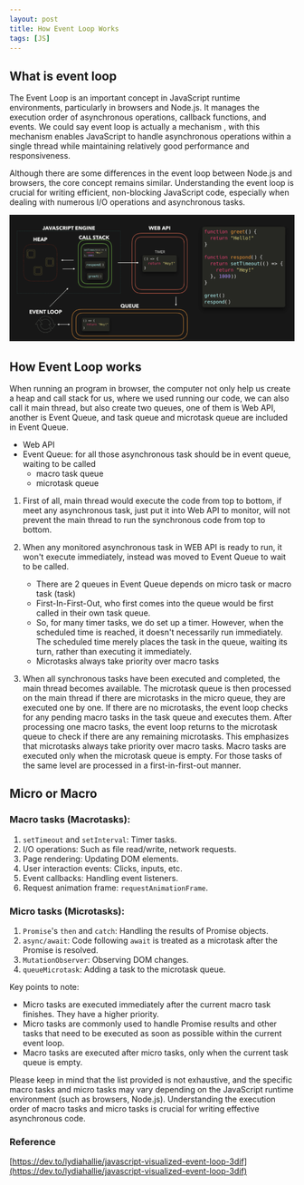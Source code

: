 ```yaml
---
layout: post
title: How Event Loop Works
tags: [JS]
---
```


## What is event loop

The Event Loop is an important concept in JavaScript runtime environments, particularly in browsers and Node.js. It manages the execution order of asynchronous operations, callback functions, and events. We could say event loop is actually a mechanism , with this mechanism enables JavaScript to handle asynchronous operations within a single thread while maintaining relatively good performance and responsiveness.

Although there are some differences in the event loop between Node.js and browsers, the core concept remains similar. Understanding the event loop is crucial for writing efficient, non-blocking JavaScript code, especially when dealing with numerous I/O operations and asynchronous tasks.

![eventloop](/images/posts/jekyll/eventloop.png)

## How Event Loop works

When running an program in browser, the computer not only help us create a heap and call stack for us, where we used running our code, we can also call it main thread, but also create two queues, one of them is Web API, another is Event Queue, and task queue and microtask queue are included in Event Queue.

- Web API
- Event Queue: for all those asynchronous task should be in event queue, waiting to be called 
  - macro task queue
  - microtask queue

1. First of all, main thread would execute the code from top to bottom, if meet any asynchronous task, just put it into Web API to monitor, will not prevent the main thread to run the synchronous code from top to bottom.

2. When any monitored asynchronous task in WEB API is ready to run, it won't execute immediately, instead was moved to Event Queue to wait to be called. 
   - There are 2 queues in Event Queue depends on micro task or macro task (task)
   - First-In-First-Out, who first comes into the queue would be first called in their own task queue.
   - So, for many timer tasks, we do set up a timer. However, when the  scheduled time is reached, it doesn't necessarily run immediately. The  scheduled time merely places the task in the queue, waiting its turn,  rather than executing it immediately.
   -  Microtasks always take priority over macro tasks

3. When all synchronous tasks have been executed and completed, the main thread becomes available. The microtask queue is then processed on the main thread if there are microtasks in the micro queue, they are executed one by one. If there are no microtasks, the event loop checks for any pending macro tasks in the task queue and executes them. After processing one macro tasks, the event loop returns to the microtask queue to check if there are any remaining microtasks. This emphasizes that microtasks always take priority over macro tasks. Macro tasks are executed only when the microtask queue is empty. For those tasks of the same level are processed in a first-in-first-out manner.

   

## Micro or Macro

### **Macro tasks (Macrotasks):**

1. `setTimeout` and `setInterval`: Timer tasks.
2. I/O operations: Such as file read/write, network requests.
3. Page rendering: Updating DOM elements.
4. User interaction events: Clicks, inputs, etc.
5. Event callbacks: Handling event listeners.
6. Request animation frame: `requestAnimationFrame`.

### **Micro tasks (Microtasks):**

1. `Promise`'s `then` and `catch`: Handling the results of Promise objects.
2. `async/await`: Code following `await` is treated as a microtask after the Promise is resolved.
3. `MutationObserver`: Observing DOM changes.
4. `queueMicrotask`: Adding a task to the microtask queue.

Key points to note:

- Micro tasks are executed immediately after the current macro task finishes. They have a higher priority.
- Micro tasks are commonly used to handle Promise results and other tasks that need to be executed as soon as possible within the current event loop.
- Macro tasks are executed after micro tasks, only when the current task queue is empty.

Please keep in mind that the list provided is not exhaustive, and the specific macro tasks and micro tasks may vary depending on the JavaScript runtime environment (such as browsers, Node.js). Understanding the execution order of macro tasks and micro tasks is crucial for writing effective asynchronous code.



### Reference

[https://dev.to/lydiahallie/javascript-visualized-event-loop-3dif](https://dev.to/lydiahallie/javascript-visualized-event-loop-3dif)